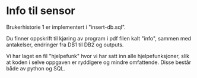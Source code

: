 # Info til sensor

Brukerhistorie 1 er implementert i "insert-db.sql".

Du finner oppskrift til kjøring av program i pdf filen kalt "info", sammen med antakelser, endringer fra DB1 til DB2 og outputs.

Vi har laget en fil "hjelpefunk" hvor vi har satt inn alle hjelpefunksjoner, slik at koden i selve oppgaven er ryddigere og mindre omfattende. Disse består både av python og SQL. 